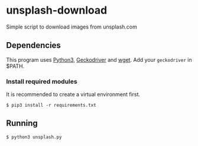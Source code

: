 # unsplash-download
Simple script to download images from unsplash.com

## Dependencies

This program uses [Python3](), [Geckodriver]() and [wget]().
Add your `geckodriver` in $PATH.

### Install required modules

It is recommended to create a virtual environment first.

```
$ pip3 install -r requirements.txt
```

## Running

```
$ python3 unsplash.py
```